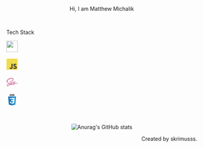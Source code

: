 <p align="center">Hi, I am Matthew Michalik</p>
<br>
<p align="left">Tech Stack</p>
<p align="left"> <img src="https://angular.io/assets/images/logos/angular/angular.svg" width="30" height="30"/></p>
<p align="left"> <img src="https://raw.githubusercontent.com/devicons/devicon/master/icons/javascript/javascript-original.svg" width="30" height="30"/> </p>
<p align="left"> <img src="https://raw.githubusercontent.com/devicons/devicon/master/icons/sass/sass-original.svg" width="30" height="30"/> </p>
<p align="left"> <img src="https://raw.githubusercontent.com/devicons/devicon/master/icons/css3/css3-original-wordmark.svg" width="30" height="30"/> </p>

<br>
<div align="center">
  
![Anurag's GitHub stats](https://github-readme-stats.vercel.app/api?username=skrimusss&show_icons=true&theme=synthwave)
  
</div>

<p align="right"> Created by skrimusss. </p>
